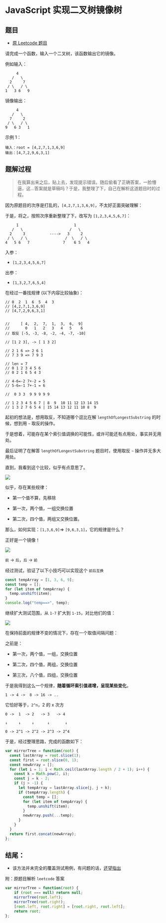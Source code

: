 # JavaScript 实现二叉树镜像树

## 题目

- [原 Leetcode 题目](https://leetcode-cn.com/problems/er-cha-shu-de-jing-xiang-lcof/)

请完成一个函数，输入一个二叉树，该函数输出它的镜像。

例如输入：

```
     4
   /   \
  2     7
 / \   / \
1   3 6   9
```

镜像输出：

```
     4
   /   \
  7     2
 / \   / \
9   6 3   1
```

示例 1：

```
输入：root = [4,2,7,1,3,6,9]
输出：[4,7,2,9,6,3,1]

```

## 题解过程

>在我算出来之后，贴上去，发现提示错误。随后偷看了正确答案，一脸懵逼，这...答案就是草稿吗？于是，我整理了下，自己在解析这道题目时的过程。

因为原题目的次序是打乱的，`[4,2,7,1,3,6,9]`，不太好正面突破理解：

于是，将之，按照次序重新整理了下，改写为 `[1,2,3,4,5,6,7]`：

```
     1                         1
   /   \                     /   \
  2     3           ---->   3     2
 / \   / \                 /  \   / \
4   5 6   7               7    6 5   4
```

入参：

- `[1,2,3,4,5,6,7]`

出参：

- `[1,3,2,7,6,5,4]`

在经过一番找规律 (以下内容比较抽象)：

```
// 0  2  1  6  5  4  3
// [4,2,7,1,3,6,9]
// [4,7,2,9,6,3,1]


//     [ 4,  2,  7,  1,  3,  6,  9]
//       0   1   2   3   4   5    6
// 取反 [-5, -3, -8, -2, -4, -7, -10]

// [1 2 3], -> [ 1 3 2]

// 2 1 6 => 2 6 1
// 7 3 9 => 7 9 3

// len = 7
// 0 1 2 3 4 5 6
// 0 2 1 6 5 4 3

// 4-6=-2 7+-2 = 5
// 5-6=-1 7+-1 = 6

//  0 3 3  9 9 9 9 9

// 1 2 3 4 5 6 7 | 8  9  10 11 12 13 14 15
// 1 3 2 7 6 5 4 | 15 14 13 12 11 10 8  9

```

起初的想法是，想用取反，不知道哪个逗比在解 `lengthOfLongestSubstring` 的时候，想到用 `~` 取反的操作。

于是想着，可能存在某个索引值调换的可能性，或许可能还有点用处，事实并无用处。

最后证明了在解答 `lengthOfLongestSubstring` 题目时，使用取反 `~` 操作并无多大用处。

直到，我看到这个比较，似乎有点意思了。

![](/images/mirrorTree-1-7.png)

似乎，存在某些规律：

- 第一个值不算，先移除

- 第一次，两个值，一组交换位置

- 第二次，四个值，两组又交换位置。

那么，如何实现：`[1,3,6,9]`=> `[9,6,3,1]`，它的规律是什么？

正好是一个镜像！

![](/images/like-mirror.png)

`前` -> `后`，`后` -> `前`

经过测试，验证了以下小技巧可以实现这个 `前后互换`

```js
const tempArray = [1, 3, 6, 9];
const temp = [];
for (let item of tempArray) {
  temp.unshift(item);
}
console.log("temp==>", temp);
```

继续扩大测试范围，从 `1-7` 扩大到 `1-15`，对比他们的值：

![](/images/mirrorTree-1-15.png)

在保持前面的规律不变的情况下，存在一个取值间隔问题：

之前是：

- 第一次，两个值，一组，交换位置

- 第二次，四个值，两组，交换位置

- 第三次，八个值，四组，交换位置

于是我得到这么一个规律，**随着循环索引值递增，呈现某些变化**，

```
1 -> 4 ->  8 -> 16 -> ..

```

它恰好等于，`2^n`，2 的 x 次方

```
0 ->  1  -> 2   -> 3   -> 4

↓     ↓     ↓      ↓       ↓

0 -> 2^1 -> 2^2 -> 2^3 -> 2^4

```

于是，经过整理思路，完成的函数如下：

```js
var mirrorTree = function(root) {
  const lastArray = root.slice(1);
  const first = root.slice(0, 1);
  const newArray = [];
  for (let i = 1; i < Math.ceil(lastArray.length / 2 + 1); i++) {
    const k = Math.pow(2, i);
    const j = k - 2;
    if (j > -1) {
      let tempArray = lastArray.slice(j, j + k);
      if (tempArray.length) {
        const temp = [];
        for (let item of tempArray) {
          temp.unshift(item);
        }
        newArray.push(...temp);
      }
    }
  }
  return first.concat(newArray);
};
```

## 结尾：

- 该方法并未完全的覆盖测试用例，有问题的话，[还望指出](https://github.com/veaba/veaba/issues/new)

附：原题目解析 `leetcode` 答案

```js
var mirrorTree = function(root) {
    if (root === null) return null;
    mirrorTree(root.left);
    mirrorTree(root.right);
    [root.left, root.right] = [root.right, root.left];
    return root;
};
```
